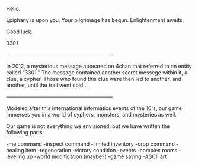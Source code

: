 Hello.

Epiphany is upon you. Your pilgrimage has
begun. Enlightenment awaits.

Good luck.

3301

–––––––––––––––––––––––––––––––––––––––––

In 2012, a mysterious message appeared on
4chan that referred to an entity called
"3301." The message contained another 
secret messege within it, a clue, a cypher. 
Those who found this clue were then led to
another, and another, until the trail went cold...

–––––––––––––––––––––––––––––––––––––––––

Modeled after this international 
informatics events of the 10's, our game
immerses you in a world of cyphers, 
monsters, and mysteries as well. 

Our game is not everything we envisioned, 
but we have written the following parts:

-me command
-inspect command
-limited inventory
-drop command
-healing item
-regeneration
-victory condition
-events
-complex rooms
-leveling up
-world modification (maybe?)
-game saving
-ASCII art